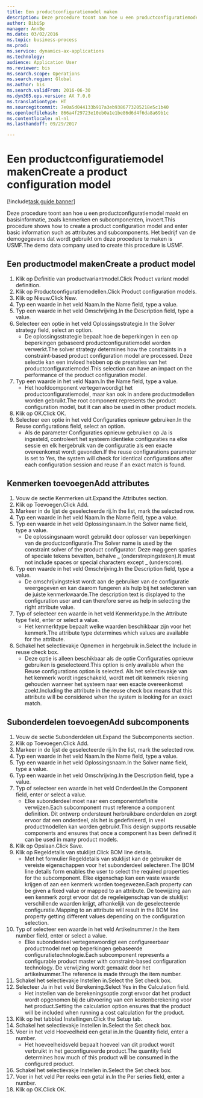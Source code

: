 ```yaml
--- 
title: Een productconfiguratiemodel maken
description: Deze procedure toont aan hoe u een productconfiguratiemodel maakt en basisinformatie, zoals kenmerken en subcomponenten, invoert.
author: BibiSp
manager: AnnBe
ms.date: 03/02/2016
ms.topic: business-process
ms.prod: 
ms.service: dynamics-ax-applications
ms.technology: 
audience: Application User
ms.reviewer: bis
ms.search.scope: Operations
ms.search.region: Global
ms.author: bis
ms.search.validFrom: 2016-06-30
ms.dyn365.ops.version: AX 7.0.0
ms.translationtype: HT
ms.sourcegitcommit: 7e0a5d044133b917a3eb9386773205218e5c1b40
ms.openlocfilehash: 866a4f29723e10eb0a1e1be86d6d4f6da8a69b1c
ms.contentlocale: nl-nl
ms.lasthandoff: 09/29/2017

---
```

# <a name="create-a-product-configuration-model"></a><span data-ttu-id="73e44-103">Een productconfiguratiemodel maken</span><span class="sxs-lookup"><span data-stu-id="73e44-103">Create a product configuration model</span></span>

[!include[task guide banner](../../includes/task-guide-banner.md)]

<span data-ttu-id="73e44-104">Deze procedure toont aan hoe u een productconfiguratiemodel maakt en basisinformatie, zoals kenmerken en subcomponenten, invoert.</span><span class="sxs-lookup"><span data-stu-id="73e44-104">This procedure shows how to create a product configuration model and enter basic information such as attributes and subcomponents.</span></span> <span data-ttu-id="73e44-105">Het bedrijf van de demogegevens dat wordt gebruikt om deze procedure te maken is USMF.</span><span class="sxs-lookup"><span data-stu-id="73e44-105">The demo data company used to create this procedure is USMF.</span></span>


## <a name="create-a-product-model"></a><span data-ttu-id="73e44-106">Een productmodel maken</span><span class="sxs-lookup"><span data-stu-id="73e44-106">Create a product model</span></span>
1. <span data-ttu-id="73e44-107">Klik op Definitie van productvariantmodel.</span><span class="sxs-lookup"><span data-stu-id="73e44-107">Click Product variant model definition.</span></span>
2. <span data-ttu-id="73e44-108">Klik op Productconfiguratiemodellen.</span><span class="sxs-lookup"><span data-stu-id="73e44-108">Click Product configuration models.</span></span>
3. <span data-ttu-id="73e44-109">Klik op Nieuw.</span><span class="sxs-lookup"><span data-stu-id="73e44-109">Click New.</span></span>
4. <span data-ttu-id="73e44-110">Typ een waarde in het veld Naam.</span><span class="sxs-lookup"><span data-stu-id="73e44-110">In the Name field, type a value.</span></span>
5. <span data-ttu-id="73e44-111">Typ een waarde in het veld Omschrijving.</span><span class="sxs-lookup"><span data-stu-id="73e44-111">In the Description field, type a value.</span></span>
6. <span data-ttu-id="73e44-112">Selecteer een optie in het veld Oplossingsstrategie.</span><span class="sxs-lookup"><span data-stu-id="73e44-112">In the Solver strategy field, select an option.</span></span>
    * <span data-ttu-id="73e44-113">De oplossingsstrategie bepaalt hoe de beperkingen in een op beperkingen gebaseerd productconfiguratiemodel worden verwerkt.</span><span class="sxs-lookup"><span data-stu-id="73e44-113">The solver strategy determines how the constraints in a constraint-based product configuration model are processed.</span></span> <span data-ttu-id="73e44-114">Deze selectie kan een invloed hebben op de prestaties van het productconfiguratiemodel.</span><span class="sxs-lookup"><span data-stu-id="73e44-114">This selection can have an impact on the performance of the product configuration model.</span></span>  
7. <span data-ttu-id="73e44-115">Typ een waarde in het veld Naam.</span><span class="sxs-lookup"><span data-stu-id="73e44-115">In the Name field, type a value.</span></span>
    * <span data-ttu-id="73e44-116">Het hoofdcomponent vertegenwoordigt het productconfiguratiemodel, maar kan ook in andere productmodellen worden gebruikt.</span><span class="sxs-lookup"><span data-stu-id="73e44-116">The root component represents the product configuration model, but it can also be used in other product models.</span></span>  
8. <span data-ttu-id="73e44-117">Klik op OK.</span><span class="sxs-lookup"><span data-stu-id="73e44-117">Click OK.</span></span>
9. <span data-ttu-id="73e44-118">Selecteer een optie in het veld Configuraties opnieuw gebruiken.</span><span class="sxs-lookup"><span data-stu-id="73e44-118">In the Reuse configurations field, select an option.</span></span>
    * <span data-ttu-id="73e44-119">Als de parameter Configuraties opnieuw gebruiken op Ja is ingesteld, controleert het systeem identieke configuraties na elke sessie en elk hergebruik van de configuratie als een exacte overeenkomst wordt gevonden.</span><span class="sxs-lookup"><span data-stu-id="73e44-119">If the reuse configurations parameter is set to Yes, the system will check for identical configurations after each configuration session and reuse if an exact match is found.</span></span>  

## <a name="add-attributes"></a><span data-ttu-id="73e44-120">Kenmerken toevoegen</span><span class="sxs-lookup"><span data-stu-id="73e44-120">Add attributes</span></span>
1. <span data-ttu-id="73e44-121">Vouw de sectie Kenmerken uit.</span><span class="sxs-lookup"><span data-stu-id="73e44-121">Expand the Attributes section.</span></span>
2. <span data-ttu-id="73e44-122">Klik op Toevoegen.</span><span class="sxs-lookup"><span data-stu-id="73e44-122">Click Add.</span></span>
3. <span data-ttu-id="73e44-123">Markeer in de lijst de geselecteerde rij.</span><span class="sxs-lookup"><span data-stu-id="73e44-123">In the list, mark the selected row.</span></span>
4. <span data-ttu-id="73e44-124">Typ een waarde in het veld Naam.</span><span class="sxs-lookup"><span data-stu-id="73e44-124">In the Name field, type a value.</span></span>
5. <span data-ttu-id="73e44-125">Typ een waarde in het veld Oplossingsnaam.</span><span class="sxs-lookup"><span data-stu-id="73e44-125">In the Solver name field, type a value.</span></span>
    * <span data-ttu-id="73e44-126">De oplossingsnaam wordt gebruikt door oplosser van beperkingen van de productconfiguratie.</span><span class="sxs-lookup"><span data-stu-id="73e44-126">The Solver name is used by the constraint solver of the product configurator.</span></span> <span data-ttu-id="73e44-127">Deze mag geen spaties of speciale tekens bevatten, behalve _ (onderstrepingsteken).</span><span class="sxs-lookup"><span data-stu-id="73e44-127">It must not include spaces or special characters except _ (underscore).</span></span>  
6. <span data-ttu-id="73e44-128">Typ een waarde in het veld Omschrijving.</span><span class="sxs-lookup"><span data-stu-id="73e44-128">In the Description field, type a value.</span></span>
    * <span data-ttu-id="73e44-129">De omschrijvingstekst wordt aan de gebruiker van de configuratie weergegeven en kan daarom fungeren als hulp bij het selecteren van de juiste kenmerkwaarde.</span><span class="sxs-lookup"><span data-stu-id="73e44-129">The description text is displayed to the configuration user and can therefore serve as help in selecting the right attribute value.</span></span>  
7. <span data-ttu-id="73e44-130">Typ of selecteer een waarde in het veld Kenmerktype.</span><span class="sxs-lookup"><span data-stu-id="73e44-130">In the Attribute type field, enter or select a value.</span></span>
    * <span data-ttu-id="73e44-131">Het kenmerktype bepaalt welke waarden beschikbaar zijn voor het kenmerk.</span><span class="sxs-lookup"><span data-stu-id="73e44-131">The attribute type determines which values are available for the attribute.</span></span>  
8. <span data-ttu-id="73e44-132">Schakel het selectievakje Opnemen in hergebruik in.</span><span class="sxs-lookup"><span data-stu-id="73e44-132">Select the Include in reuse check box.</span></span>
    * <span data-ttu-id="73e44-133">Deze optie is alleen beschikbaar als de optie Configuraties opnieuw gebruiken is geselecteerd.</span><span class="sxs-lookup"><span data-stu-id="73e44-133">This option is only available when the Reuse configurations option is selected.</span></span> <span data-ttu-id="73e44-134">Als het selectievakje van het kenmerk wordt ingeschakeld, wordt met dit kenmerk rekening gehouden wanneer het systeem naar een exacte overeenkomst zoekt.</span><span class="sxs-lookup"><span data-stu-id="73e44-134">Including the attribute in the reuse check box means that this attribute will be considered when the system is looking for an exact match.</span></span>  

## <a name="add-subcomponents"></a><span data-ttu-id="73e44-135">Subonderdelen toevoegen</span><span class="sxs-lookup"><span data-stu-id="73e44-135">Add subcomponents</span></span>
1. <span data-ttu-id="73e44-136">Vouw de sectie Subonderdelen uit.</span><span class="sxs-lookup"><span data-stu-id="73e44-136">Expand the Subcomponents section.</span></span>
2. <span data-ttu-id="73e44-137">Klik op Toevoegen.</span><span class="sxs-lookup"><span data-stu-id="73e44-137">Click Add.</span></span>
3. <span data-ttu-id="73e44-138">Markeer in de lijst de geselecteerde rij.</span><span class="sxs-lookup"><span data-stu-id="73e44-138">In the list, mark the selected row.</span></span>
4. <span data-ttu-id="73e44-139">Typ een waarde in het veld Naam.</span><span class="sxs-lookup"><span data-stu-id="73e44-139">In the Name field, type a value.</span></span>
5. <span data-ttu-id="73e44-140">Typ een waarde in het veld Oplossingsnaam.</span><span class="sxs-lookup"><span data-stu-id="73e44-140">In the Solver name field, type a value.</span></span>
6. <span data-ttu-id="73e44-141">Typ een waarde in het veld Omschrijving.</span><span class="sxs-lookup"><span data-stu-id="73e44-141">In the Description field, type a value.</span></span>
7. <span data-ttu-id="73e44-142">Typ of selecteer een waarde in het veld Onderdeel.</span><span class="sxs-lookup"><span data-stu-id="73e44-142">In the Component field, enter or select a value.</span></span>
    * <span data-ttu-id="73e44-143">Elke subonderdeel moet naar een componentdefinitie verwijzen.</span><span class="sxs-lookup"><span data-stu-id="73e44-143">Each subcomponent must reference a component definition.</span></span> <span data-ttu-id="73e44-144">Dit ontwerp ondersteunt herbruikbare onderdelen en zorgt ervoor dat een onderdeel, als het is gedefinieerd, in veel productmodellen kan worden gebruikt.</span><span class="sxs-lookup"><span data-stu-id="73e44-144">This design supports reusable components and ensures that once a component has been defined it can be used in many product models.</span></span>  
8. <span data-ttu-id="73e44-145">Klik op Opslaan.</span><span class="sxs-lookup"><span data-stu-id="73e44-145">Click Save.</span></span>
9. <span data-ttu-id="73e44-146">Klik op Regeldetails van stuklijst.</span><span class="sxs-lookup"><span data-stu-id="73e44-146">Click BOM line details.</span></span>
    * <span data-ttu-id="73e44-147">Met het formulier Regeldetails van stuklijst kan de gebruiker de vereiste eigenschappen voor het subonderdeel selecteren.</span><span class="sxs-lookup"><span data-stu-id="73e44-147">The BOM line details form enables the user to select the required properties for the subcomponent.</span></span> <span data-ttu-id="73e44-148">Elke eigenschap kan een vaste waarde krijgen of aan een kenmerk worden toegewezen.</span><span class="sxs-lookup"><span data-stu-id="73e44-148">Each property can be given a fixed value or mapped to an attribute.</span></span> <span data-ttu-id="73e44-149">De toewijzing aan een kenmerk zorgt ervoor dat de regeleigenschap van de stuklijst verschillende waarden krijgt, afhankelijk van de geselecteerde configuratie.</span><span class="sxs-lookup"><span data-stu-id="73e44-149">Mapping to an attribute will result in the BOM line property getting different values depending on the configuration selection.</span></span>  
10. <span data-ttu-id="73e44-150">Typ of selecteer een waarde in het veld Artikelnummer.</span><span class="sxs-lookup"><span data-stu-id="73e44-150">In the Item number field, enter or select a value.</span></span>
    * <span data-ttu-id="73e44-151">Elke subonderdeel vertegenwoordigt een configureerbaar productmodel met op beperkingen gebaseerde configuratietechnologie.</span><span class="sxs-lookup"><span data-stu-id="73e44-151">Each subcomponent represents a configurable product master with constraint-based configuration technology.</span></span> <span data-ttu-id="73e44-152">De verwijzing wordt gemaakt door het artikelnummer.</span><span class="sxs-lookup"><span data-stu-id="73e44-152">The reference is made through the item number.</span></span>  
11. <span data-ttu-id="73e44-153">Schakel het selectievakje Instellen in.</span><span class="sxs-lookup"><span data-stu-id="73e44-153">Select the Set check box.</span></span>
12. <span data-ttu-id="73e44-154">Selecteer Ja in het veld Berekening.</span><span class="sxs-lookup"><span data-stu-id="73e44-154">Select Yes in the Calculation field.</span></span>
    * <span data-ttu-id="73e44-155">Het instellen van de berekeningsoptie zorgt ervoor dat het product wordt opgenomen bij de uitvoering van een kostenberekening voor het product.</span><span class="sxs-lookup"><span data-stu-id="73e44-155">Setting the calculation option ensures that the product will be included when running a cost calculation for the product.</span></span>  
13. <span data-ttu-id="73e44-156">Klik op het tabblad Instellingen.</span><span class="sxs-lookup"><span data-stu-id="73e44-156">Click the Setup tab.</span></span>
14. <span data-ttu-id="73e44-157">Schakel het selectievakje Instellen in.</span><span class="sxs-lookup"><span data-stu-id="73e44-157">Select the Set check box.</span></span>
15. <span data-ttu-id="73e44-158">Voer in het veld Hoeveelheid een getal in.</span><span class="sxs-lookup"><span data-stu-id="73e44-158">In the Quantity field, enter a number.</span></span>
    * <span data-ttu-id="73e44-159">Het hoeveelheidsveld bepaalt hoeveel van dit product wordt verbruikt in het geconfigureerde product.</span><span class="sxs-lookup"><span data-stu-id="73e44-159">The quantity field determines how much of this product will be consumed in the configured product.</span></span>  
16. <span data-ttu-id="73e44-160">Schakel het selectievakje Instellen in.</span><span class="sxs-lookup"><span data-stu-id="73e44-160">Select the Set check box.</span></span>
17. <span data-ttu-id="73e44-161">Voer in het veld Per reeks een getal in.</span><span class="sxs-lookup"><span data-stu-id="73e44-161">In the Per series field, enter a number.</span></span>
18. <span data-ttu-id="73e44-162">Klik op OK.</span><span class="sxs-lookup"><span data-stu-id="73e44-162">Click OK.</span></span>


